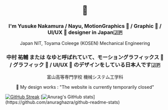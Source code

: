 <h1 align="center">🦀</h1>
<h3 align="center">I'm Yusuke Nakamura / Nayu, MotionGraphics 🎥 / Graphic 🎨 / UI/UX 📱 designer in Japan🇯🇵</h3>
<p align="center">Japan NIT, Toyama Coleege (KOSEN) Mechanical Engineering</p>
<h3 align="center">中村 祐輔 または なゆと呼ばれていて、モーショングラフィックス 🎥 / グラフィック 🎨 / UI/UX 📱 のデザインをしている日本人です🇯🇵</h3>
<p align="center">富山高等専門学校 機械システム工学科</p>
<p align="center">🎨 My design works : "The website is currently temporarily closed"</p>


<a href="https://git.io/streak-stats"><img src="https://streak-stats.demolab.com?user=1nayu&theme=dark&hide_border=true&border_radius=15&card_width=1000" alt="GitHub Streak" /></a>
[![Anurag's GitHub stats](https://github-readme-stats.vercel.app/api?username=1nayu&theme=dark&hide_border=true&border_radius=15&card_width=1000")](https://github.com/anuraghazra/github-readme-stats)


<!--
**1nayu/1nayu** is a ✨ _special_ ✨ repository because its `README.md` (this file) appears on your GitHub profile.

Here are some ideas to get you started:

- 🔭 I’m currently working on ...
- 🌱 I’m currently learning ...
- 👯 I’m looking to collaborate on ...
- 🤔 I’m looking for help with ...
- 💬 Ask me about ...
- 📫 How to reach me: ...
- 😄 Pronouns: ...
- ⚡ Fun fact: ...
-->
